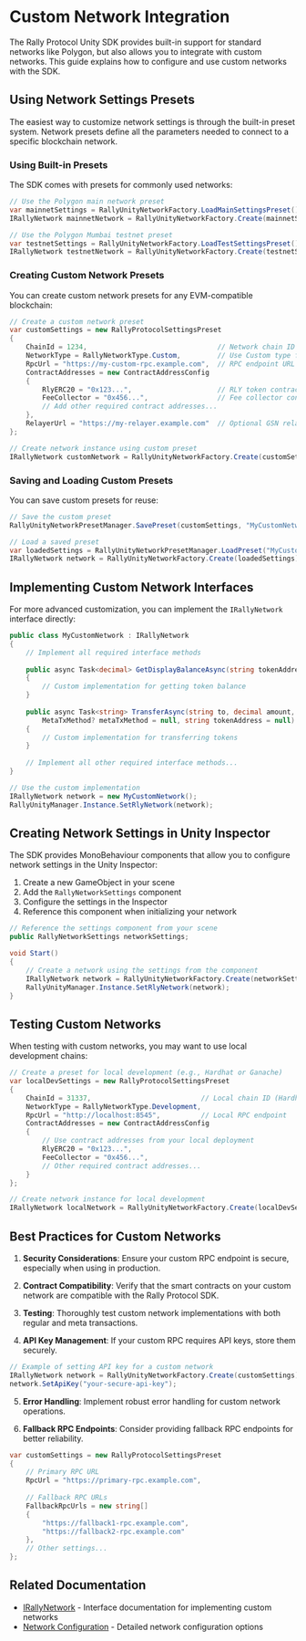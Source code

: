 # Custom Network Integration

The Rally Protocol Unity SDK provides built-in support for standard networks like Polygon, but also allows you to integrate with custom networks. This guide explains how to configure and use custom networks with the SDK.

## Using Network Settings Presets

The easiest way to customize network settings is through the built-in preset system. Network presets define all the parameters needed to connect to a specific blockchain network.

### Using Built-in Presets

The SDK comes with presets for commonly used networks:

```csharp
// Use the Polygon main network preset
var mainnetSettings = RallyUnityNetworkFactory.LoadMainSettingsPreset();
IRallyNetwork mainnetNetwork = RallyUnityNetworkFactory.Create(mainnetSettings);

// Use the Polygon Mumbai testnet preset
var testnetSettings = RallyUnityNetworkFactory.LoadTestSettingsPreset();
IRallyNetwork testnetNetwork = RallyUnityNetworkFactory.Create(testnetSettings);
```

### Creating Custom Network Presets

You can create custom network presets for any EVM-compatible blockchain:

```csharp
// Create a custom network preset
var customSettings = new RallyProtocolSettingsPreset
{
    ChainId = 1234,                                // Network chain ID
    NetworkType = RallyNetworkType.Custom,         // Use Custom type for custom networks
    RpcUrl = "https://my-custom-rpc.example.com",  // RPC endpoint URL
    ContractAddresses = new ContractAddressConfig
    {
        RlyERC20 = "0x123...",                     // RLY token contract address
        FeeCollector = "0x456...",                 // Fee collector contract address
        // Add other required contract addresses...
    },
    RelayerUrl = "https://my-relayer.example.com"  // Optional GSN relayer URL
};

// Create network instance using custom preset
IRallyNetwork customNetwork = RallyUnityNetworkFactory.Create(customSettings);
```

### Saving and Loading Custom Presets

You can save custom presets for reuse:

```csharp
// Save the custom preset
RallyUnityNetworkPresetManager.SavePreset(customSettings, "MyCustomNetwork");

// Load a saved preset
var loadedSettings = RallyUnityNetworkPresetManager.LoadPreset("MyCustomNetwork");
IRallyNetwork network = RallyUnityNetworkFactory.Create(loadedSettings);
```

## Implementing Custom Network Interfaces

For more advanced customization, you can implement the `IRallyNetwork` interface directly:

```csharp
public class MyCustomNetwork : IRallyNetwork
{
    // Implement all required interface methods
    
    public async Task<decimal> GetDisplayBalanceAsync(string tokenAddress = null)
    {
        // Custom implementation for getting token balance
    }
    
    public async Task<string> TransferAsync(string to, decimal amount, 
        MetaTxMethod? metaTxMethod = null, string tokenAddress = null)
    {
        // Custom implementation for transferring tokens
    }
    
    // Implement all other required interface methods...
}

// Use the custom implementation
IRallyNetwork network = new MyCustomNetwork();
RallyUnityManager.Instance.SetRlyNetwork(network);
```

## Creating Network Settings in Unity Inspector

The SDK provides MonoBehaviour components that allow you to configure network settings in the Unity Inspector:

1. Create a new GameObject in your scene
2. Add the `RallyNetworkSettings` component
3. Configure the settings in the Inspector
4. Reference this component when initializing your network

```csharp
// Reference the settings component from your scene
public RallyNetworkSettings networkSettings;

void Start()
{
    // Create a network using the settings from the component
    IRallyNetwork network = RallyUnityNetworkFactory.Create(networkSettings.GetSettings());
    RallyUnityManager.Instance.SetRlyNetwork(network);
}
```

## Testing Custom Networks

When testing with custom networks, you may want to use local development chains:

```csharp
// Create a preset for local development (e.g., Hardhat or Ganache)
var localDevSettings = new RallyProtocolSettingsPreset
{
    ChainId = 31337,                           // Local chain ID (Hardhat default)
    NetworkType = RallyNetworkType.Development,
    RpcUrl = "http://localhost:8545",          // Local RPC endpoint
    ContractAddresses = new ContractAddressConfig
    {
        // Use contract addresses from your local deployment
        RlyERC20 = "0x123...",
        FeeCollector = "0x456...",
        // Other required contract addresses...
    }
};

// Create network instance for local development
IRallyNetwork localNetwork = RallyUnityNetworkFactory.Create(localDevSettings);
```

## Best Practices for Custom Networks

1. **Security Considerations**: Ensure your custom RPC endpoint is secure, especially when using in production.

2. **Contract Compatibility**: Verify that the smart contracts on your custom network are compatible with the Rally Protocol SDK.

3. **Testing**: Thoroughly test custom network implementations with both regular and meta transactions.

4. **API Key Management**: If your custom RPC requires API keys, store them securely.

```csharp
// Example of setting API key for a custom network
IRallyNetwork network = RallyUnityNetworkFactory.Create(customSettings);
network.SetApiKey("your-secure-api-key");
```

5. **Error Handling**: Implement robust error handling for custom network operations.

6. **Fallback RPC Endpoints**: Consider providing fallback RPC endpoints for better reliability.

```csharp
var customSettings = new RallyProtocolSettingsPreset
{
    // Primary RPC URL
    RpcUrl = "https://primary-rpc.example.com",
    
    // Fallback RPC URLs
    FallbackRpcUrls = new string[]
    {
        "https://fallback1-rpc.example.com",
        "https://fallback2-rpc.example.com"
    },
    // Other settings...
};
```

## Related Documentation

- [IRallyNetwork](./IRallyNetwork.md) - Interface documentation for implementing custom networks
- [Network Configuration](./network-configuration.md) - Detailed network configuration options
